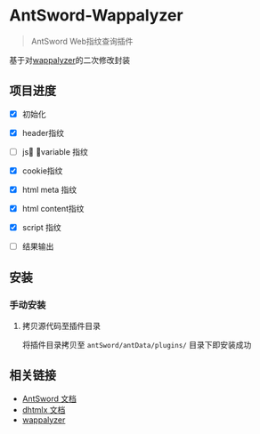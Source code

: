 # AntSword-Wappalyzer

> AntSword Web指纹查询插件

基于对[wappalyzer](https://github.com/AliasIO/Wappalyzer/)的二次修改封装

## 项目进度

- [x] 初始化
- [x] header指纹
- [ ] js variable 指纹
- [x] cookie指纹
- [x] html meta 指纹
- [x] html content指纹
- [x] script 指纹  
- [ ] 结果输出


## 安装

### 手动安装

1. 拷贝源代码至插件目录

    将插件目录拷贝至 `antSword/antData/plugins/` 目录下即安装成功

## 相关链接

* [AntSword 文档](http://doc.uyu.us)
* [dhtmlx 文档](http://docs.dhtmlx.com/)
* [wappalyzer](https://github.com/AliasIO/Wappalyzer/)
